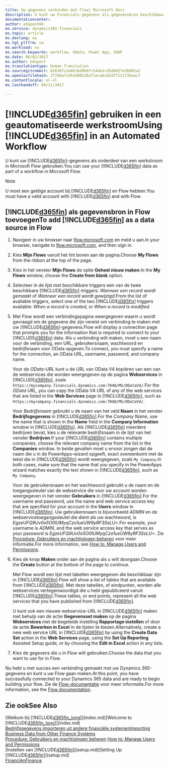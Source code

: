 ```yaml
---
title: Uw gegevens verbinden met Flow| Microsoft Docs
description: U kunt uw Financials-gegevens als gegevensbron beschikbaar maken en een OData-URL van uw webservices opgeven om een geautomatiseerde werkstroom te maken.
documentationcenter: 
author: edupont04
ms.service: dynamics365-financials
ms.topic: article
ms.devlang: na
ms.tgt_pltfrm: na
ms.workload: na
ms.search.keywords: workflow, Odata, Power App, SOAP
ms.date: 06/02/2017
ms.author: edupont
ms.translationtype: Human Translation
ms.sourcegitcommit: 81636fc2e661bd9b07c54da1cd5d0d27e30d01a2
ms.openlocfilehash: 277dda7c954380138af1ecabc02d77121f35aac7
ms.contentlocale: nl-nl
ms.lasthandoff: 09/11/2017

---
```

# <a name="using-included365finincludesd365finmdmd-in-an-automated-workflow"></a><span data-ttu-id="acb43-103">[!INCLUDE[d365fin](includes/d365fin_md.md)] gebruiken in een geautomatiseerde werkstroom</span><span class="sxs-lookup"><span data-stu-id="acb43-103">Using [!INCLUDE[d365fin](includes/d365fin_md.md)] in an Automated Workflow</span></span>
<span data-ttu-id="acb43-104">U kunt uw [!INCLUDE[d365fin](includes/d365fin_md.md)]-gegevens als onderdeel van een werkstroom in Microsoft Flow gebruiken.</span><span class="sxs-lookup"><span data-stu-id="acb43-104">You can use your [!INCLUDE[d365fin](includes/d365fin_md.md)] data as part of a workflow in Microsoft Flow.</span></span>  

> [!NOTE]  
>   <span data-ttu-id="acb43-105">U moet een geldige account bij [!INCLUDE[d365fin](includes/d365fin_md.md)] en Flow hebben.</span><span class="sxs-lookup"><span data-stu-id="acb43-105">You must have a valid account with [!INCLUDE[d365fin](includes/d365fin_md.md)] and with Flow.</span></span>  

## <a name="to-add-included365finincludesd365finmdmd-as-a-data-source-in-flow"></a><span data-ttu-id="acb43-106">[!INCLUDE[d365fin](includes/d365fin_md.md)] als gegevensbron in Flow toevoegen</span><span class="sxs-lookup"><span data-stu-id="acb43-106">To add [!INCLUDE[d365fin](includes/d365fin_md.md)] as a data source in Flow</span></span>
1. <span data-ttu-id="acb43-107">Navigeer in uw browser naar [flow.microsoft.com](https://flow.microsoft.com/en-us/) en meld u aan.</span><span class="sxs-lookup"><span data-stu-id="acb43-107">In your browser, navigate to [flow.microsoft.com](https://flow.microsoft.com/en-us/), and then sign in.</span></span>
2. <span data-ttu-id="acb43-108">Kies **Mijn Flows** vanuit het lint boven aan de pagina.</span><span class="sxs-lookup"><span data-stu-id="acb43-108">Choose **My Flows** from the ribbon at the top of the page.</span></span>
3. <span data-ttu-id="acb43-109">Kies in het venster **Mijn Flows** de optie **Geheel nieuw maken**.</span><span class="sxs-lookup"><span data-stu-id="acb43-109">In the **My Flows** window, choose the **Create from blank** option.</span></span>
4. <span data-ttu-id="acb43-110">Selecteer in de lijst met beschikbare triggers een van de twee beschikbare [!INCLUDE[d365fin](includes/d365fin_md.md)]-triggers: *Wanneer een record wordt gemaakt* of *Wanneer een record wordt gewijzigd*.</span><span class="sxs-lookup"><span data-stu-id="acb43-110">From the list of available triggers, select one of the two [!INCLUDE[d365fin](includes/d365fin_md.md)] triggers available: *When a record is created*, or *When a record is modified*.</span></span>
5. <span data-ttu-id="acb43-111">Met Flow wordt een verbindingspagina weergegeven waarin u wordt gevraagd om de gegevens die zijn vereist om verbinding te maken met uw [!INCLUDE[d365fin](includes/d365fin_md.md)]-gegevens.</span><span class="sxs-lookup"><span data-stu-id="acb43-111">Flow will display a connection page that prompts you for the information that is required to connect to your [!INCLUDE[d365fin](includes/d365fin_md.md)] data.</span></span> <span data-ttu-id="acb43-112">Als u verbinding wilt maken, moet u een naam voor de verbinding, een URL, gebruikersnaam, wachtwoord en bedrijfsnaam voor OData opgeven.</span><span class="sxs-lookup"><span data-stu-id="acb43-112">To connect, you must specify a name for the connection, an OData URL, username, password, and company name.</span></span>

   <span data-ttu-id="acb43-113">Voor de *OData-URL* kunt u de URL van OData V4 kopiëren van een van de webservices die worden weergegeven op de pagina **Webservices** in [!INCLUDE[d365fin](includes/d365fin_md.md)], zoals `https://mycompany.financials.dynamics.com:7048/MS/ODataV4/`.</span><span class="sxs-lookup"><span data-stu-id="acb43-113">For the *OData URL*, you can copy the OData V4 URL of any of the web services that are listed in the **Web Services** page in [!INCLUDE[d365fin](includes/d365fin_md.md)], such as `https://mycompany.financials.dynamics.com:7048/MS/ODataV4/`.</span></span>  

   <span data-ttu-id="acb43-114">Voor *Bedrijfsnaam* gebruikt u de naam van het veld **Naam** in het venster **Bedrijfsgegevens** in [!INCLUDE[d365fin](includes/d365fin_md.md)].</span><span class="sxs-lookup"><span data-stu-id="acb43-114">For the *Company Name*, use the name that is shown in the **Name** field in the **Company Information** window in [!INCLUDE[d365fin](includes/d365fin_md.md)].</span></span> <span data-ttu-id="acb43-115">Als [!INCLUDE[d365fin](includes/d365fin_md.md)] meerdere bedrijven bevat, kies u de relevante bedrijfsnaam in de lijst van het venster **Bedrijven**.</span><span class="sxs-lookup"><span data-stu-id="acb43-115">If your [!INCLUDE[d365fin](includes/d365fin_md.md)] contains multiple companies, choose the relevant company name from the list in the **Companies** window.</span></span> <span data-ttu-id="acb43-116">In beide gevallen moet u ervoor zorgen dat de naam die u in de PowerApps-wizard opgeeft, exact overeenkomt met de tekst die in [!INCLUDE[d365fin](includes/d365fin_md.md)] wordt weergegeven, zoals `My Company`.</span><span class="sxs-lookup"><span data-stu-id="acb43-116">In both cases, make sure that the name that you specify in the PowerApps wizard matches exactly the text shown in [!INCLUDE[d365fin](includes/d365fin_md.md)], such as `My Company`.</span></span>

   <span data-ttu-id="acb43-117">Voor de gebruikersnaam en het wachtwoord gebruikt u de naam en de toegangssleutel van de webservice die voor uw account worden weergegeven in het venster **Gebruikers** in [!INCLUDE[d365fin](includes/d365fin_md.md)].</span><span class="sxs-lookup"><span data-stu-id="acb43-117">For the username and password, use the name and web service access key that are specified for your account in the **Users** window in [!INCLUDE[d365fin](includes/d365fin_md.md)].</span></span> <span data-ttu-id="acb43-118">Uw gebruikersnaam is bijvoorbeeld *ADMIN* en de webservicetoegangssleutel die dient als uw wachtwoord, is *EgzeUFQ9Uv0o5O0lUMyqCzo1ueUW9yRF3SsLU=*.</span><span class="sxs-lookup"><span data-stu-id="acb43-118">For example, your username is *ADMIN*, and the web service access key that serves as your password is *EgzeUFQ9Uv0o5O0lUMyqCzo1ueUW9yRF3SsLU=*.</span></span> <span data-ttu-id="acb43-119">Zie [Procedure: Gebruikers en machtigingen beheren](ui-how-users-permissions.md) voor meer informatie.</span><span class="sxs-lookup"><span data-stu-id="acb43-119">For more information, see [How to: Manage Users and Permissions](ui-how-users-permissions.md).</span></span>
6. <span data-ttu-id="acb43-120">Kies de knop **Maken** onder aan de pagina als u wilt doorgaan.</span><span class="sxs-lookup"><span data-stu-id="acb43-120">Choose the **Create** button at the bottom of the page to continue.</span></span>

   <span data-ttu-id="acb43-121">Met Flow wordt een lijst met tabellen weergegeven die beschikbaar zijn in [!INCLUDE[d365fin](includes/d365fin_md.md)].</span><span class="sxs-lookup"><span data-stu-id="acb43-121">Flow will show a list of tables that are available from [!INCLUDE[d365fin](includes/d365fin_md.md)].</span></span> <span data-ttu-id="acb43-122">Met deze tabellen, of eindpunten, worden alle webservices vertegenwoordigd die u hebt gepubliceerd vanuit [!INCLUDE[d365fin](includes/d365fin_md.md)].</span><span class="sxs-lookup"><span data-stu-id="acb43-122">These tables, or end points, represent all the web services that you have published from [!INCLUDE[d365fin](includes/d365fin_md.md)].</span></span>

   <span data-ttu-id="acb43-123">U kunt ook een nieuwe webservice-URL in [!INCLUDE[d365fin](includes/d365fin_md.md)] maken met behulp van de actie **Gegevensset maken** op de pagina **Webservices** met de begeleide instelling **Rapportage instellen** of door de actie **Bewerken in Excel** in de lijsten te kiezen.</span><span class="sxs-lookup"><span data-stu-id="acb43-123">Alternatively, create a new web service URL in [!INCLUDE[d365fin](includes/d365fin_md.md)] by using the **Create Data Set** action in the **Web Services** page, using the **Set Up Reporting** Assisted Setup guide, or by choosing the **Edit in Excel** action in any lists.</span></span>
7. <span data-ttu-id="acb43-124">Kies de gegevens die u in Flow wilt gebruiken.</span><span class="sxs-lookup"><span data-stu-id="acb43-124">Choose the data that you want to use for in Flow.</span></span>

<span data-ttu-id="acb43-125">Nu hebt u met succes een verbinding gemaakt met uw Dynamics 365-gegevens en kunt u uw Flow gaan maken.</span><span class="sxs-lookup"><span data-stu-id="acb43-125">At this point, you have successfully connected to your Dynamics 365 data and are ready to begin building your flow.</span></span> <span data-ttu-id="acb43-126">Zie de [Flow-documentatie](https://flow.microsoft.com/documentation/getting-started/) voor meer informatie.</span><span class="sxs-lookup"><span data-stu-id="acb43-126">For more information, see the [Flow documentation](https://flow.microsoft.com/documentation/getting-started/).</span></span>

## <a name="see-also"></a><span data-ttu-id="acb43-127">Zie ook</span><span class="sxs-lookup"><span data-stu-id="acb43-127">See Also</span></span>
<span data-ttu-id="acb43-128">[Welkom bij [!INCLUDE[d365fin_long](includes/d365fin_long_md.md)]](index.md)</span><span class="sxs-lookup"><span data-stu-id="acb43-128">[Welcome to [!INCLUDE[d365fin_long](includes/d365fin_long_md.md)]](index.md)</span></span>  
[<span data-ttu-id="acb43-129">Bedrijfsgegevens importeren uit andere financiële systemen</span><span class="sxs-lookup"><span data-stu-id="acb43-129">Importing Business Data from Other Finance Systems</span></span>](upload-data.md)  
<span data-ttu-id="acb43-130">[Procedure: Gebruikers en machtigingen beheren](ui-how-users-permissions.md)  </span><span class="sxs-lookup"><span data-stu-id="acb43-130">[How to: Manage Users and Permissions](ui-how-users-permissions.md)  </span></span>  
<span data-ttu-id="acb43-131">[Instellen van [!INCLUDE[d365fin](includes/d365fin_md.md)]](setup.md)</span><span class="sxs-lookup"><span data-stu-id="acb43-131">[Setting Up [!INCLUDE[d365fin](includes/d365fin_md.md)]](setup.md)</span></span>  
[<span data-ttu-id="acb43-132">Financiën</span><span class="sxs-lookup"><span data-stu-id="acb43-132">Finance</span></span>](finance.md)  

